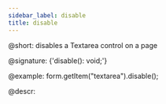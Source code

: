 ```yaml
---
sidebar_label: disable
title: disable
---          
```


@short: disables a Textarea control on a page

@signature: {'disable(): void;'}

@example:
form.getItem("textarea").disable();

@descr:
